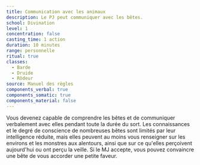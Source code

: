 ```yaml
---
title: Communication avec les animaux
description: Le PJ peut communiquer avec les bêtes.
school: Divination
level: 1
concentration: false
casting_time: 1 action
duration: 10 minutes
range: personnelle
ritual: true
classes:
  - Barde
  - Druide
  - Rôdeur
source: Manuel des règles
components_verbal: true
components_somatic: true
components_material: false
---
```

Vous devenez capable de comprendre les bêtes et de communiquer verbalement avec elles pendant toute la durée du sort. Les connaissances et le degré de conscience de nombreuses bêtes sont limités par leur intelligence réduite, mais elles peuvent au moins vous renseigner sur les environs et les monstres aux alentours, ainsi que sur ce qu'elles perçoivent aujourd'hui ou ont perçu la veille. Si le MJ accepte, vous pouvez convaincre une bête de vous accorder une petite faveur.
